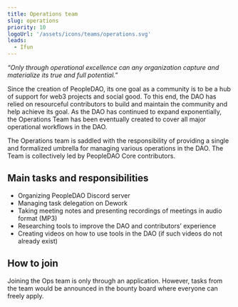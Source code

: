 ```yaml
---
title: Operations team
slug: operations
priority: 10
logoUrl: '/assets/icons/teams/operations.svg'
leads:
  - Ifun
---
```


_“Only through operational excellence can any organization capture and materialize its true and full potential.”_

Since the creation of PeopleDAO, its one goal as a community is to be a hub of support for web3 projects and social good. To this end, the DAO has relied on resourceful contributors to build and maintain the community and help achieve its goal. As the DAO has continued to expand exponentially, the Operations Team has been eventually created to cover all major operational workflows in the DAO.

The Operations team is saddled with the responsibility of providing a single and formalized umbrella for managing various operations in the DAO. The Team is collectively led by PeopleDAO Core contributors.

## Main tasks and responsibilities

- Organizing PeopleDAO Discord server
- Managing task delegation on Dework
- Taking meeting notes and presenting recordings of meetings in audio format (MP3)
- Researching tools to improve the DAO and contributors’ experience
- Creating videos on how to use tools in the DAO (if such videos do not already exist)

## How to join

Joining the Ops team is only through an application. However, tasks from the team would be announced in the bounty board where everyone can freely apply.
